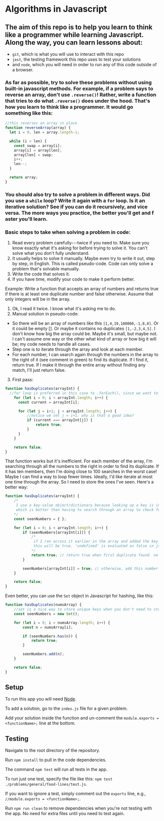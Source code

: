 # Algorithms in Javascript

## The aim of this repo is to help you learn to think like a programmer while learning Javascript. Along the way, you can learn lessons about:
  - `git`, which is what you will use to interact with this repo
  - `jest`, the testing framework this repo uses to test your solutions
  - and `node`, which you will need in order to run any of this code outside of a browser.

### As far as possible, try to solve these problems without using built-in javascript methods. For example, if a problem says to reverse an array, don't use `.reverse()`! Rather, write a function that tries to do what `.reverse()` does under the hood. That's how you learn to think like a programmer. It would go something like this:

```javascript
//this reverses an array in place
function reverseArray(array) {
  let i = 0, len = array.length-1;

  while (i < len) {
    const swap = array[i];
    array[i] = array[len];
    array[len] = swap;
    i++;
    len--;
  }

  return array;
}
```

### You should also try to solve a problem in different ways. Did you use a `while` loop? Write it again with a `for` loop. Is it an iterative solution? See if you can do it recursively, and vice versa. The more ways you practice, the better you'll get and f aster you'll learn.

### Basic steps to take when solving a problem in code:
1. Read every problem carefully---twice if you need to. Make sure you know exactly what it's asking for before trying to solve it. You can't solve what you don't fully understand.
2. It usually helps to solve it manually. Maybe even try to write it out, step by step, in English. This is called pseudo-code. Code can only solve a problem that's solvable manually.
3. Write the code that solves it.
4. If you have time, modify your code to make it perform better.

Example: Write a function that accepts an array of numbers and returns true if there is at least one duplicate number and false otherwise. Assume that only integers will be in the array.

1. Ok, I read it twice. I know what it's asking me to do.
2. Manual solution in pseudo-code:
 - So there will be an array of numbers like this `[1,4,19,100000,-1,8,8]`. Or it could be empty []. Or maybe it contains no duplicates `[1,-2,3,4,5]`. I don't know how big the array could be. Maybe it's small, but maybe not. I can't assume one way or the other what kind of array or how big it will be; my code needs to handle all cases.
 - Step one is to iterate through the array and look at each member.
 - For each number, I can search again through the numbers in the array to the right of it (see comment in green) to find its duplicate. If I find it, return true. If I make it through the entire array without finding any match, I'll just return false.
3. First pass:

```javascript
function hasDuplicates(arrayInt) {
  //for loop is preferred in this case to .forEach(), since we want to stop as soon as we find the right answer.
    for (let i = 0; i < arrayInt.length; i++) {
      const current = arrayInt[i];

      for (let j = i+1; j < arrayInt.length; j++) {
          //notice we set j = i+1. why is that a good idea?
          if (current === arrayInt[j]) {
              return true;
          }
      }
    }

    return false;
}
```

That function works but it's inefficient. For each member of the array, I'm searching through all the numbers to the right in order to find its duplicate. If it has ten members, then I'm doing close to 100 searches in the worst case! Maybe I can find a way to loop fewer times. Ideally, I'd like iterate at most one time through the array. So I need to store the ones I've seen. Here's a better way:

```javascript
function hasDuplicates(arrayInt) {
    /*
     I use a key-value object/dictionary because looking up a key is instant,
     which is better than having to search through an array to check for a duplicate
    */
    const seenNumbers = { };

    for (let i = 0; i < arrayInt.length; i++) {
        if (seenNumbers[arrayInt[i]]) {
            /*
             if I ran across it earlier in the array and added the key in the dictionary,
             this will be true. 'undefined' is evaluated as false in js!
            */
            return true; // return true when first duplicate found. no need to go any further
        }

        seenNumbers[arrayInt[i]] = true; // otherwise, add this number as a key to dictionary.
    }

    return false;
}
```

Even better, you can use the `Set` object in Javascript for hashing, like this:

```javascript
function hasDuplicates(numsArray) {
    //set is a nice way to store unique keys when you don't need to store a key's value
    const seenNumbers = new Set();

    for (let i = 0; i < numsArray.length; i++) {
        const n = numsArray[i];

        if (seenNumbers.has(n)) {
            return true;
        }

        seenNumbers.add(n);
    }

    return false;
}
```

## Setup
To run this app you will need [Node](https://nodejs.org/).

To add a solution, go to the `index.js` file for a given problem.

Add your solution inside the function and un-comment the `module.exports = <functionName>;` line at the bottom.

## Testing
Navigate to the root directory of the repository.

Run `npm install` to pull in the code dependencies.

The command `npm test` will run all tests in the app.

To run just one test, specify the file like this: `npm test ./problems/general/food-lines/test.js`.

If you want to ignore a test, simply comment out the `exports` line, e.g., `//module.exports = <functionName>;`.

Run `npm run clean` to remove dependencies when you're not testing with the app. No need for extra files until you need to test again.
